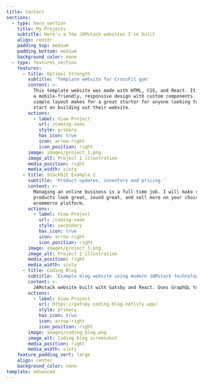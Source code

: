 ```yaml
---
title: Contact
sections:
  - type: hero_section
    title: My Projects
    subtitle: Here's a few JAMstack websites I've built
    align: center
    padding_top: medium
    padding_bottom: medium
    background_color: none
  - type: features_section
    features:
      - title: Optimal Strength
        subtitle: 'Template website for CrossFit gym'
        content: >-
          This template website was made with HTML, CSS, and React. It features
          a mobile-friendly, responsive design with custom components. It's
          simple layout makes for a great starter for anyone looking to get a head
          start on building out their website.
        actions:
          - label: View Project
            url: /coming-soon
            style: primary
            has_icon: true
            icon: arrow-right
            icon_position: right
        image: images/project_1.png
        image_alt: Project 1 illustration
        media_position: right
        media_width: sixty
      - title: Stackbit Example 2
        subtitle: 'Product updates, inventory and pricing.'
        content: >-
          Managing an online business is a full-time job. I will make sure your
          products look great, sound great, and sell more on your choice of
          ecommerce platform.
        actions:
          - label: View Project
            url: /coming-soon
            style: secondary
            has_icon: true
            icon: arrow-right
            icon_position: right
        image: images/project_3.png
        image_alt: Project 2 illustration
        media_position: right
        media_width: sixty
      - title: Coding Blog
        subtitle: 'Example blog website using modern JAMstack technologies.'
        content: >-
          JAMstack website built with Gatsby and React. Uses GraphQL to query markdown files to pull in data for each blog post.
        actions:
          - label: View Project
            url: https://gatsby-coding-blog.netlify.app/
            style: primary
            has_icon: true
            icon: arrow-right
            icon_position: right
        image: images/coding_blog.png
        image_alt: Coding blog screenshot
        media_position: right
        media_width: sixty
    feature_padding_vert: large
    align: center
    background_color: none
template: advanced
---
```

